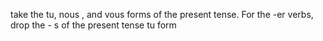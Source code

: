 take the tu, nous , and vous forms of the present tense. For the -er verbs, drop the - s of the present tense tu form
